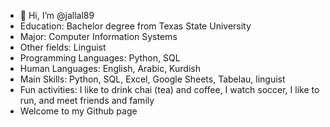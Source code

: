 - 👋 Hi, I’m @jallal89
- Education: Bachelor degree from Texas State University
- Major: Computer Information Systems
- Other fields: Linguist
- Programming Languages: Python, SQL
- Human Languages: English, Arabic, Kurdish
- Main Skills: Python, SQL, Excel, Google Sheets, Tabelau, linguist
- Fun activities: I like to drink chai (tea) and coffee, I watch soccer, I like to run, and meet friends and family
- Welcome to my Github page
